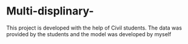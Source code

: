 # Multi-displinary-
This project is developed with the help of Civil students. The data was provided by the students and the model was developed by myself
